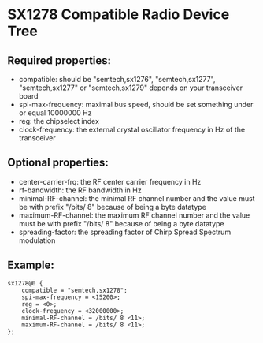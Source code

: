 # SX1278 Compatible Radio Device Tree

## Required properties:
  - compatible:		should be "semtech,sx1276", "semtech,sx1277",
			"semtech,sx1277" or "semtech,sx1279" depends on your
			transceiver board
  - spi-max-frequency:	maximal bus speed, should be set something under or
			equal 10000000 Hz
  - reg:		the chipselect index
  - clock-frequency:	the external crystal oscillator frequency in Hz of the
			transceiver

## Optional properties:
  - center-carrier-frq:	the RF center carrier frequency in Hz
  - rf-bandwidth:	the RF bandwidth in Hz
  - minimal-RF-channel:	the minimal RF channel number and the value must be with
			prefix "/bits/ 8" because of being a byte datatype
  - maximum-RF-channel: the maximum RF channel number and the value must be with
			prefix "/bits/ 8" because of being a byte datatype
  - spreading-factor:	the spreading factor of Chirp Spread Spectrum modulation

## Example:

	sx1278@0 {
		compatible = "semtech,sx1278";
		spi-max-frequency = <15200>;
		reg = <0>;
		clock-frequency = <32000000>;
		minimal-RF-channel = /bits/ 8 <11>;
		maximum-RF-channel = /bits/ 8 <11>;
	};
